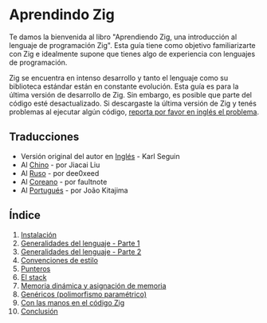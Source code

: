 # Aprendindo Zig

Te damos la bienvenida al libro "Aprendiendo Zig, una introducción al lenguaje de programación Zig". Esta guía tiene como objetivo familiarizarte con Zig e idealmente supone que tienes algo de experiencia con lenguajes de programación.

Zig se encuentra en intenso desarrollo y tanto el lenguaje como su biblioteca estándar están en constante evolución. Esta guía es para la última versión de desarrollo de Zig. Sin embargo, es posible que parte del código esté desactualizado. Si descargaste la última versión de Zig y tenés problemas al ejecutar algún código, [reporta por favor en inglés el problema](https://github.com/karlseguin/blog/issues).



## Traducciones
- Versión original del autor en [Inglés](https://www.openmymind.net/learning_zig/) - Karl Seguin
- Al [Chino](https://zigcc.github.io/learning-zig/index.html) - por Jiacai Liu
- Al [Ruso](https://github.com/dee0xeed/learning-zig-rus/blob/main/src/ch01.md) - por dee0xeed
- Al [Coreano](https://faultnote.github.io/posts/learning-zig/) - por faultnote
- Al [Portugués](https://jkitajima.github.io/learning-zig-karlseguin/) - por João Kitajima



## Índice

1. [Instalación](./01-installing-zig.md)
2. [Generalidades del lenguaje - Parte 1](./02-language_overview_part_1.md)
3. [Generalidades del lenguaje - Parte 2](./03-language_overview_part_2.md)
4. [Convenciones de estilo](./04-style_guide.md)
5. [Punteros](./05-pointers.md)
6. [El stack](./06-stack_memory.md)
7. [Memoria dinámica y asignación de memoria](./07-heap_memory_and_allocators.md)
8. [Genéricos (polimorfismo paramétrico)](./08-generics.md)
9. [Con las manos en el código Zig](./09-coding_in_zig.md)
10. [Conclusión](./10-conclusion.md)

